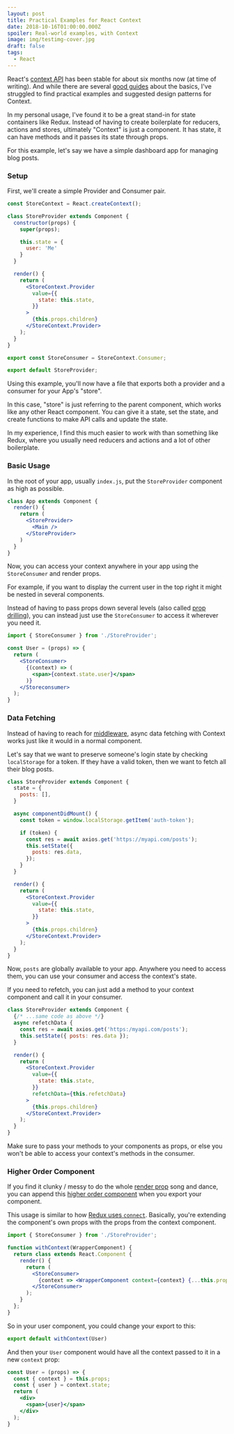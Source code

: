 ```yaml
---
layout: post
title: Practical Examples for React Context
date: 2018-10-16T01:00:00.000Z
spoiler: Real-world examples, with Context
image: img/testimg-cover.jpg
draft: false
tags:
  - React
---
```



React's [context API](https://reactjs.org/docs/context.html) has been stable for about six months now (at time of writing). And while there are several [good guides](https://wesbos.com/react-context/) about the basics, I've struggled to find practical examples and suggested design patterns for Context.

In my personal usage, I've found it to be a great stand-in for state containers like Redux. Instead of having to create boilerplate for reducers, actions and stores, ultimately "Context" is just a component. It has state, it can have methods and it passes its state through props.

For this example, let's say we have a simple dashboard app for managing blog posts.

### Setup

First, we'll create a simple Provider and Consumer pair.

```jsx
const StoreContext = React.createContext();

class StoreProvider extends Component {
  constructor(props) {
    super(props);

    this.state = {
      user: 'Me'
    }
  }

  render() {
    return (
      <StoreContext.Provider
        value={{
          state: this.state,
        }}
      >
        {this.props.children}
      </StoreContext.Provider>
    );
  }
}

export const StoreConsumer = StoreContext.Consumer;

export default StoreProvider;
```

Using this example, you'll now have a file that exports both a provider and a consumer for your App's "store".

In this case, "store" is just referring to the parent component, which works like any other React component. You can give it a state, set the state, and create functions to make API calls and update the state.

In my experience, I find this much easier to work with than something like Redux, where you usually need reducers and actions and a lot of other boilerplate.

### Basic Usage

In the root of your app, usually `index.js`, put the `StoreProvider` component as high as possible.

```jsx
class App extends Component {
  render() {
    return (
      <StoreProvider>
        <Main />
      </StoreProvider>
    )
  }
}
```

Now, you can access your context anywhere in your app using the `StoreConsumer` and render props.

For example, if you want to display the current user in the top right it might be nested in several components.

Instead of having to pass props down several levels (also called [prop drilling](https://blog.kentcdodds.com/prop-drilling-bb62e02cb691?gi=9a8599aea1be)), you can instead just use the `StoreConsumer` to access it wherever you need it.

```jsx
import { StoreConsumer } from './StoreProvider';

const User = (props) => {
  return (
    <StoreConsumer>
      {(context) => (
        <span>{context.state.user}</span>
      )}
    </Storeconsumer>
  );
}
```

### Data Fetching

Instead of having to reach for [middleware](https://github.com/redux-saga/redux-saga), async data fetching with Context works just like it would in a normal component.

Let's say that we want to preserve someone's login state by checking `localStorage` for a token. If they have a valid token, then we want to fetch all their blog posts.

```jsx
class StoreProvider extends Component {
  state = {
    posts: [],
  }

  async componentDidMount() {
    const token = window.localStorage.getItem('auth-token');

    if (token) {
      const res = await axios.get('https://myapi.com/posts');
      this.setState({
        posts: res.data,
      });
    }
  }

  render() {
    return (
      <StoreContext.Provider
        value={{
          state: this.state,
        }}
      >
        {this.props.children}
      </StoreContext.Provider>
    );
  }
}
```

Now, `posts` are globally available to your app. Anywhere you need to access them, you can use your consumer and access the context's state.

If you need to refetch, you can just add a method to your context component and call it in your consumer.

```jsx
class StoreProvider extends Component {
  {/* ...same code as above */}
  async refetchData {
    const res = await axios.get('https:/myapi.com/posts');
    this.setState({ posts: res.data });
  }

  render() {
    return (
      <StoreContext.Provider
        value={{
          state: this.state,
        }}
        refetchData={this.refetchData}
      >
        {this.props.children}
      </StoreContext.Provider>
    );
  }
}
```

Make sure to pass your methods to your components as props, or else you won't be able to access your context's methods in the consumer.

### Higher Order Component

If you find it clunky / messy to do the whole [render prop](https://reactjs.org/docs/render-props.html) song and dance, you can append this [higher order component](https://reactjs.org/docs/higher-order-components.html) when you export your component.

This usage is similar to how [Redux uses `connect`](https://redux.js.org/basics/usagewithreact#implementing-container-components). Basically, you're extending the component's own props with the props from the context component.

```jsx
import { StoreConsumer } from './StoreProvider';

function withContext(WrapperComponent) {
  return class extends React.Component {
    render() {
      return (
        <StoreConsumer>
          {context => <WrapperComponent context={context} {...this.props} />}
        </StoreConsumer>
      );
    }
  };
}
```

So in your user component, you could change your export to this:

```jsx
export default withContext(User)
```

And then your `User` component would have all the context passed to it in a new `context` prop:

```jsx
const User = (props) => {
  const { context } = this.props;
  const { user } = context.state;
  return (
    <div>
      <span>{user}</span>
    </div>
  );
}
```
